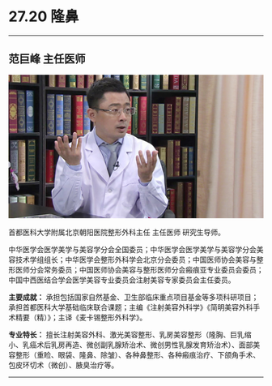 # 27.20 隆鼻

---

## 范巨峰 主任医师

![1685511014452](image/c27_020/1685511014452.png)

首都医科大学附属北京朝阳医院整形外科主任 主任医师 研究生导师。

中华医学会医学美学与美容学分会全国委员；中华医学会医学美学与美容学分会美容技术学组组长；中华医学会整形外科学会北京分会委员；中国医师协会美容与整形医师分会常务委员；中国医师协会美容与整形医师分会瘢痕亚专业委员会委员；中国中西医结合学会医学美容专业委员会注射美容专家委员会主任委员。

**主要成就：** 承担包括国家自然基金、卫生部临床重点项目基金等多项科研项目；承担首都医科大学基础临床联合课题；主编《注射美容外科学》《简明美容外科手术精要（精）》；主译《麦卡锡整形外科学》。

**专业特****长****：** 擅长注射美容外科、激光美容整形、乳房美容整形（隆胸、巨乳缩小、乳癌术后乳房再造、微创副乳腺矫治术、微创男性乳腺发育矫治术）、面部美容整形（重睑、眼袋、隆鼻、除皱）、各种鼻整形、各种瘢痕治疗、下颌角手术、包皮环切术（微创）、腋臭治疗等。

---
